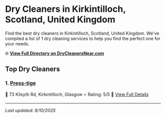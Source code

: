 # Dry Cleaners in Kirkintilloch, Scotland, United Kingdom

Find the best dry cleaners in Kirkintilloch, Scotland, United Kingdom. We've compiled a list of 1 dry cleaning services to help you find the perfect one for your needs.

🌐 **[View Full Directory on DryCleanersNear.com](https://drycleanersnear.com/city/United%20Kingdom/Scotland/Kirkintilloch)**

## Top Dry Cleaners

### 1. [Press-tige](https://drycleanersnear.com/dryCleaner/689408bcfa09c6c0709d95e8/press-tige)
📍 73 Kilsyth Rd, Kirkintilloch, Glasgow
⭐ Rating: 5/5
🔗 [View Full Details](https://drycleanersnear.com/dryCleaner/689408bcfa09c6c0709d95e8/press-tige)


---

*Last updated: 8/10/2025*
